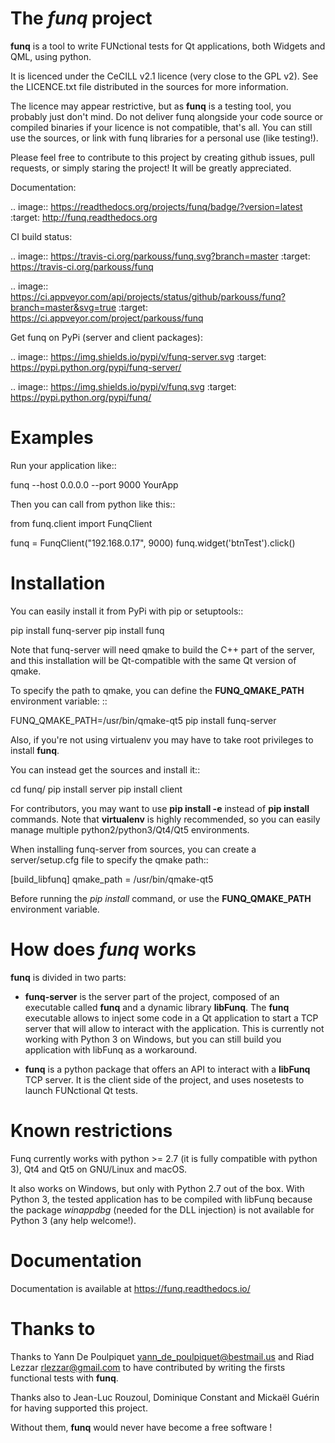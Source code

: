 The *funq* project
==================

**funq** is a tool to write FUNctional tests for Qt applications, both Widgets
and QML, using python.

It is licenced under the CeCILL v2.1 licence (very close to the GPL v2).
See the LICENCE.txt file distributed in the sources for more information.

The licence may appear restrictive, but as **funq** is a testing tool, you
probably just don't mind. Do not deliver funq alongside your code source
or compiled binaries if your licence is not compatible, that's all. You can
still use the sources, or link with funq libraries for a personal use
(like testing!).

Please feel free to contribute to this project by creating github issues,
pull requests, or simply staring the project! It will be greatly appreciated.

Documentation:

.. image:: https://readthedocs.org/projects/funq/badge/?version=latest
    :target: http://funq.readthedocs.org

CI build status:

.. image:: https://travis-ci.org/parkouss/funq.svg?branch=master
    :target: https://travis-ci.org/parkouss/funq

.. image:: https://ci.appveyor.com/api/projects/status/github/parkouss/funq?branch=master&svg=true
    :target: https://ci.appveyor.com/project/parkouss/funq

Get funq on PyPi (server and client packages):

.. image:: https://img.shields.io/pypi/v/funq-server.svg
    :target: https://pypi.python.org/pypi/funq-server/

.. image:: https://img.shields.io/pypi/v/funq.svg
    :target: https://pypi.python.org/pypi/funq/

Examples
========

Run your application like::

  funq --host 0.0.0.0 --port 9000 YourApp

Then you can call from python like this::

  from funq.client import FunqClient

  funq = FunqClient("192.168.0.17", 9000)
  funq.widget('btnTest').click()


Installation
============

You can easily install it from PyPi with pip or setuptools::

  pip install funq-server
  pip install funq

Note that funq-server will need qmake to build the C++ part of the server,
and this installation will be Qt-compatible with the same Qt version of
qmake.

To specify the path to qmake, you can define the **FUNQ_QMAKE_PATH**
environment variable: ::

  FUNQ_QMAKE_PATH=/usr/bin/qmake-qt5 pip install funq-server

Also, if you're not using virtualenv you may have to take root
privileges to install **funq**.

You can instead get the sources and install it::

  cd funq/
  pip install server
  pip install client

For contributors, you may want to use **pip install -e** instead of
**pip install** commands. Note that **virtualenv** is highly recommended,
so you can easily manage multiple python2/python3/Qt4/Qt5 environments.

When installing funq-server from sources, you can create a server/setup.cfg
file to specify the qmake path::

  [build_libfunq]
  qmake_path = /usr/bin/qmake-qt5

Before running the *pip install* command, or use the **FUNQ_QMAKE_PATH**
environment variable.

How does *funq* works
=====================

**funq** is divided in two parts:

- **funq-server** is the server part of the project, composed of an
  executable called **funq** and a dynamic library **libFunq**. The
  **funq** executable allows to inject some code in a Qt application
  to start a TCP server that will allow to interact with the application.
  This is currently not working with Python 3 on Windows, but you can still
  build you application with libFunq as a workaround.

- **funq** is a python package that offers an API to interact with a
  **libFunq** TCP server. It is the client side of the project, and uses
  nosetests to launch FUNctional Qt tests.

Known restrictions
==================

Funq currently works with python >= 2.7 (it is fully compatible with python 3),
Qt4 and Qt5 on GNU/Linux and macOS.

It also works on Windows, but only with Python 2.7 out of the box. With
Python 3, the tested application has to be compiled with libFunq because the
package *winappdbg* (needed for the DLL injection) is not available for Python 3
(any help welcome!).

Documentation
=============
Documentation is available at https://funq.readthedocs.io/

Thanks to
=========

Thanks to Yann De Poulpiquet <yann_de_poulpiquet@bestmail.us> and
Riad Lezzar <rlezzar@gmail.com> to have contributed by writing the firsts
functional tests with **funq**.

Thanks also to Jean-Luc Rouzoul, Dominique Constant and Mickaël Guérin for
having supported this project.

Without them, **funq** would never have become a free software !
